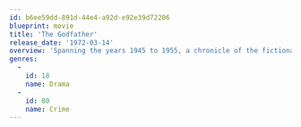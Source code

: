 ```yaml
---
id: b6ee59dd-891d-44e4-a92d-e92e39d72206
blueprint: movie
title: 'The Godfather'
release_date: '1972-03-14'
overview: 'Spanning the years 1945 to 1955, a chronicle of the fictional Italian-American Corleone crime family. When organized crime family patriarch, Vito Corleone barely survives an attempt on his life, his youngest son, Michael steps in to take care of the would-be killers, launching a campaign of bloody revenge.'
genres:
  -
    id: 18
    name: Drama
  -
    id: 80
    name: Crime
---
```

